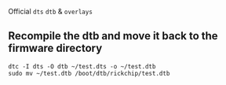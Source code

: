 Official `dts` `dtb` & `overlays`

## Recompile the dtb and move it back to the firmware directory
```
dtc -I dts -O dtb ~/test.dts -o ~/test.dtb
sudo mv ~/test.dtb /boot/dtb/rickchip/test.dtb
```
